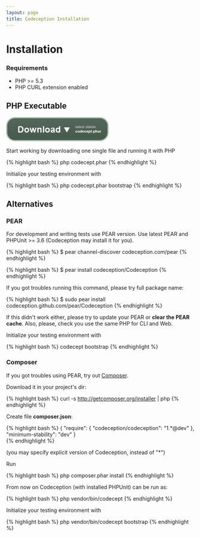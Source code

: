 ```yaml
---
layout: page
title: Codeception Installation
---
```




# Installation

### Requirements

* PHP >= 5.3
* PHP CURL extension enabled

## PHP Executable

[![Download](/images/download.png)](/thanks.html)

Start working by downloading one single file and running it with PHP

{% highlight bash %}
php codecept.phar
{% endhighlight %}

Initialize your testing environment with 

{% highlight bash %}
php codecept.phar bootstrap
{% endhighlight %}

## Alternatives

### PEAR
For development and writing tests use PEAR version.
Use latest PEAR and PHPUnit >= 3.6 (Codeception may install it for you).

{% highlight bash %}
$ pear channel-discover codeception.com/pear
{% endhighlight %}

{% highlight bash %}
$ pear install codeception/Codeception
{% endhighlight %}

If you got troubles running this command, please try full package name:

{% highlight bash %}
$ sudo pear install codeception.github.com/pear/Codeception
{% endhighlight %}

If this didn't work either, please try to update your PEAR or **clear the PEAR cache**.
Also, please, check you use the same PHP for CLI and Web.

Initialize your testing environment with 

{% highlight bash %}
codecept bootstrap
{% endhighlight %}

### Composer

If you got troubles using PEAR, try out [Composer](http://getcomposer.org).

Download it in your project's dir:

{% highlight bash %}
curl -s http://getcomposer.org/installer | php
{% endhighlight %}

Create file __composer.json__:

{% highlight bash %}
{
    "require": {
        "codeception/codeception":  "1.*@dev"
    },
    "minimum-stability": "dev"
}        
{% endhighlight %}

(you may specify explicit version of Codeception, instead of "*")

Run 

{% highlight bash %}
php composer.phar install
{% endhighlight %}

From now on Codeception (with installed PHPUnit) can be run as:

{% highlight bash %}
php vendor/bin/codecept
{% endhighlight %}

Initialize your testing environment with 

{% highlight bash %}
php vendor/bin/codecept bootstrap
{% endhighlight %}